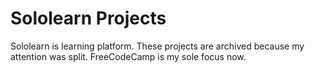 <h1>Sololearn Projects</h1>
Sololearn is learning platform. These projects are archived because my attention was split. FreeCodeCamp is my sole focus now. 